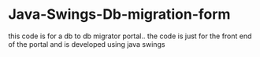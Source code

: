 # Java-Swings-Db-migration-form
this code is for a db to db migrator portal.. the code is just for the front end of the portal and is developed using java swings

